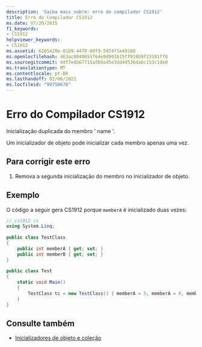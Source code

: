 ```yaml
---
description: 'Saiba mais sobre: erro do compilador CS1912'
title: Erro do Compilador CS1912
ms.date: 07/20/2015
f1_keywords:
- CS1912
helpviewer_keywords:
- CS1912
ms.assetid: 6205420e-01b9-4470-89f9-5924f1e49108
ms.openlocfilehash: 463ac0840655f64e9d901b15ff910b9f23181ff8
ms.sourcegitcommit: ddf7edb67715a5b9a45e3dd44536dabc153c1de0
ms.translationtype: MT
ms.contentlocale: pt-BR
ms.lasthandoff: 02/06/2021
ms.locfileid: "99750670"
---
```

# <a name="compiler-error-cs1912"></a>Erro do Compilador CS1912

Inicialização duplicada do membro ' name '.  
  
 Um inicializador de objeto pode inicializar cada membro apenas uma vez.  
  
## <a name="to-correct-this-error"></a>Para corrigir este erro  
  
1. Remova a segunda inicialização do membro no inicializador de objeto.  
  
## <a name="example"></a>Exemplo  

 O código a seguir gera CS1912 porque `memberA` é inicializado duas vezes:  
  
```csharp  
// cs1912.cs  
using System.Linq;  
  
public class TestClass  
{  
    public int memberA { get; set; }  
    public int memberB { get; set; }  
}  
  
public class Test  
{  
    static void Main()  
    {  
        TestClass tc = new TestClass() { memberA = 5, memberA = 6, memberB = 2}; // CS1912  
    }  
}  
```  
  
## <a name="see-also"></a>Consulte também

- [Inicializadores de objeto e coleção](../programming-guide/classes-and-structs/object-and-collection-initializers.md)
